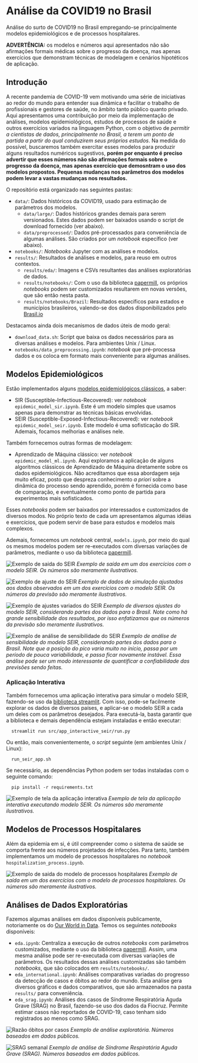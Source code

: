 # Análise da COVID19 no Brasil

Análise do surto de COVID19 no Brasil empregando-se principalmente modelos epidemiológicos e de processos hospitalares.

**ADVERTÊNCIA:** os modelos e números aqui apresentados não são afirmações formais médicas sobre o progresso da doença, mas apenas exercícios que demonstram técnicas de modelagem e cenários hipotéticos de aplicação.

## Introdução

A recente pandemia de COVID-19 vem motivando uma série de iniciativas ao redor do mundo para entender sua dinâmica e facilitar o trabalho de profissionais e gestores de saúde, no âmbito tanto público quanto privado. Aqui apresentamos uma contribuição por meio da implementação de análises, modelos epidemiológicos, estudos de processos de saúde e outros exercícios variados na linguagem Python, com o objetivo de *permitir a cientistas de dados, principalmente no Brasil, a terem um ponto de partida a partir do qual conduzirem seus próprios estudos*. Na medida do possível, buscaremos também exercitar esses modelos para produzir alguns resultados numéricos sugestivos, **porém por enquanto é preciso advertir que esses números não são afirmações formais sobre o progresso da doença, mas apenas exercício que demosntram o uso dos modelos propostos. Pequenas mudanças nos parâmetros dos modelos podem levar a vastas mudanças nos resultados.**

O repositório está organizado nas seguintes pastas:

  - `data/`: Dados históricos da COVID19, usado para estimação de parâmetros dos modelos.
    - `data/large/`: Dados históricos grandes demais para serem versionados. Estes dados podem ser baixados usando o script de download fornecido (ver abaixo).
    - `data/preprocessed/`: Dados pré-processados para conveniência de algumas análises. São criados por um *notebook* específico (ver abaixo).
  - `notebooks/`: *Notebooks* Jupyter com as análises e modelos.
  - `results/`: Resultados de análises e modelos, para reuso em outros contextos.
    - `results/eda/`: Imagens e CSVs resultantes das análises exploratórias de dados.
    - `results/notebooks/`: Com o uso da biblioteca [papermill](https://papermill.readthedocs.io/en/latest/index.html), os próprios *notebooks* podem ser customizados resultarem em novas versões, que são então nesta pasta.
    - `results/notebooks/Brazil`: Resultados específicos para estados e municípios brasileiros, valendo-se dos dados disponibilizados pelo [Brasil.io](https://brasil.io/dataset/covid19/caso_full/)

Destacamos ainda dois mecanismos de dados úteis de modo geral:

  - `download_data.sh`: Script que baixa os dados necessários para as diversas análises e modelos. Para ambientes Unix / Linux.
  - `notebooks/data_preprocessing.ipynb`: *notebook* que pré-processa dados e os coloca em formato mais conveniente para algumas análises. 
  

## Modelos Epidemiológicos

Estão implementados alguns [modelos epidemiológicos clássicos](https://en.wikipedia.org/wiki/Compartmental_models_in_epidemiology), a saber:

  - SIR (Susceptible-Infectious-Recovered): ver *notebook* `epidemic_model_sir.ipynb`. Este é um modelo simples que usamos apenas para demonstrar as técnicas básicas envolvidas.
  - SEIR (Susceptible-Exposed-Infectious-Recovered): ver *notebook* `epidemic_model_seir.ipynb`. Este modelo é uma sofisticação do SIR. Ademais, focamos melhorias e análises nele.

Também fornecemos outras formas de modelagem:

  - Aprendizado de Máquina clássico: ver *notebook* `epidemic_model_ml.ipynb`. Aqui exploramos a aplicação de alguns algoritmos clássicos de Aprendizado de Máquina diretamente sobre os dados epidemiológicos. Não acreditamos que essa abordagem seja muito eficaz, posto que despreza conhecimento *a priori* sobre a dinâmica do processo sendo aprendido, porém é fornecida como base de comparação, e eventualmente como ponto de partida para experimentos mais sofisticados.

Esses *notebooks* podem ser baixados por interessados e customizados de diversos modos. No próprio texto de cada um apresentamos algumas idéias e exercícios, que podem servir de base para estudos e modelos mais complexos.

Ademais, fornecemos um *notebook*  central, `models.ipynb`, por meio do qual os mesmos modelos podem ser re-executados com diversas variações de parâmetros, mediante o uso da biblioteca [papermill](https://papermill.readthedocs.io/en/latest/index.html).


![Exemplo de saida do SEIR](https://raw.githubusercontent.com/funcional-health-analytics/covid19-analytics/master/seir_output_example.png)
*Exemplo de saída em um dos exercícios com o modelo SEIR. Os números são meramente ilustrativos.*

![Exemplo de ajuste do SEIR](https://raw.githubusercontent.com/funcional-health-analytics/covid19-analytics/master/seir_fit_example.png)
*Exemplo de dados de simulação ajustados aos dados observados em um dos exercícios com o modelo SEIR. Os números da previsão são meramente ilustrativos.*

![Exemplo de ajustes variados do SEIR](https://raw.githubusercontent.com/funcional-health-analytics/covid19-analytics/master/seir_multiple_fit_example.png)
*Exemplo de diversos ajustes do modelo SEIR, considerando partes dos dados para o Brasil. Note como há grande sensibilidade dos resultados, por isso enfatizamos que os números da previsão são meramente ilustrativos.*

![Exemplo de análise de sensibilidade do SEIR](https://raw.githubusercontent.com/funcional-health-analytics/covid19-analytics/master/seir_multiple_fit_stability_example.png)
*Exemplo de análise de sensibilidade do modelo SEIR, considerando partes dos dados para o Brasil. Note que a posição do pico varia muito no início, passa por um período de pouca variabilidade, e passa ficar novamente instável. Essa análise pode ser um modo interessante de quantificar a confiabilidade das previsões sendo feitas.*


### Aplicação Interativa

Também fornecemos uma aplicação interativa para simular o modelo SEIR, fazendo-se uso da [biblioteca streamlit](https://www.streamlit.io/). Com isso, pode-se facilmente explorar os dados de diversos países, e aplicar-se o modelo SEIR a cada um deles com os parâmetros desejados. Para executá-la, basta garantir que a biblioteca e demais dependência estejam instaladas e então executar:

```
  streamlit run src/app_interactive_seir/run.py
```

Ou então, mais convenientemente, o *script* seguinte (em ambientes Unix / Linux):


```
  run_seir_app.sh
```

Se necessário, as dependências Python podem ser todas instaladas com o seguinte comando:


```
  pip install -r requirements.txt
```

![Exemplo de tela da aplicação interativa](https://raw.githubusercontent.com/funcional-health-analytics/covid19-analytics/master/interactive_app_example.png)
*Exemplo de tela da aplicação interativa executando modelo SEIR. Os números são meramente ilustrativos.*

## Modelos de Processos Hospitalares

Além da epidemia em si, é útil compreender como o sistema de saúde se comporta frente aos números projetados de infecções. Para tanto, também implementamos um modelo de processos hospitalares no *notebook* `hospitalization_process.ipynb`.


![Exemplo de saida do modelo de processos hospitalares](https://raw.githubusercontent.com/funcional-health-analytics/covid19-analytics/master/hospitalization_process_example.png)
*Exemplo de saída em um dos exercícios com o modelo de processos hospitalares. Os números são meramente ilustrativos.*

## Análises de Dados Exploratórias

Fazemos algumas análises em dados disponíveis publicamente, notoriamente os do [Our World in Data](https://ourworldindata.org/coronavirus-source-data ). Temos os seguintes *notebooks* disponíveis:

  - `eda.ipynb`: Centraliza a execução de outros *notebooks* com parâmetros customizados, mediante o uso da biblioteca [papermill](https://papermill.readthedocs.io/en/latest/index.html). Assim, uma mesma análise pode ser re-executada com diversas variações de parâmetros. Os resultados dessas análises customizadas são também *notebooks*, que são colocados em `results/notebooks/`.
  - `eda_international.ipynb`: Análises comparativas variadas do progresso da detecção de casos e óbitos ao redor do mundo. Esta análise gera diversos gráficos e dados comparativos, que são armazenados na pasta `results/` para conveniência.
  - `eda_srag.ipynb`: Análises dos casos de Síndrome Respiratória Aguda Grave (SRAG) no Brasil, fazendo-se uso dos dados da Fiocruz. Permite estimar casos não reportados de COVID-19, caso tenham sido registrados ao menos como SRAG.
 
![Razão óbitos por casos](https://raw.githubusercontent.com/funcional-health-analytics/covid19-analytics/master/results/eda/eda_deaths_per_7-shifted_cases_ratio_ordered_by_total_cases_zoom.png)
*Exemplo de análise exploratória. Números baseados em dados públicos.*

![SRAG semanal](https://raw.githubusercontent.com/funcional-health-analytics/covid19-analytics/master/srag_example.png)
*Exemplo de análise de Síndrome Respiratória Aguda Grave (SRAG). Números baseados em dados públicos.*